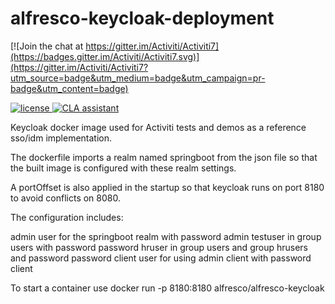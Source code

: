 # alfresco-keycloak-deployment
[![Join the chat at https://gitter.im/Activiti/Activiti7](https://badges.gitter.im/Activiti/Activiti7.svg)](https://gitter.im/Activiti/Activiti7?utm_source=badge&utm_medium=badge&utm_campaign=pr-badge&utm_content=badge)

<p>
  <a href='https://github.com/Activiti/activiti-cloud-sso-idm/blob/master/LICENSE.txt'>
       <img src='https://img.shields.io/hexpm/l/plug.svg' alt='license' />
  </a>
  <a href="https://cla-assistant.io/Activiti/activiti-cloud-sso-idm"><img src="https://cla-assistant.io/readme/badge/Activiti/activiti-cloud-sso-idm" alt="CLA assistant" /></a>
</p>

Keycloak docker image used for Activiti tests and demos as a reference sso/idm implementation.

The dockerfile imports a realm named springboot from the json file so that the built image is configured with these realm settings.

A portOffset is also applied in the startup so that keycloak runs on port 8180 to avoid conflicts on 8080.

The configuration includes:

admin user for the springboot realm with password admin
testuser in group users with password password
hruser in group users and group hrusers and password password
client user for using admin client with password client

To start a container use docker run -p 8180:8180 alfresco/alfresco-keycloak